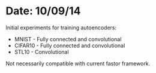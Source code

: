 # Date: 10/09/14

Initial experiments for training autoencoders:
+ MNIST - Fully connected and convolutional 
+ CIFAR10 - Fully connected and convolutional
+ STL10 - Convolutional

Not necessarily compatible with current fastor framework.
